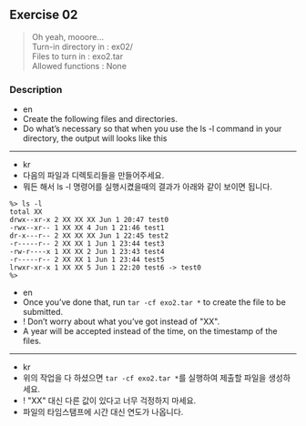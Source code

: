 ## Exercise 02
> Oh yeah, mooore...<br />
> Turn-in directory in : ex02/<br />
> Files to turn in : exo2.tar<br />
> Allowed functions : None

### Description
- en
- Create the following files and directories. 
- Do what’s necessary so that when you use the ls -l command in your directory, the output will looks like this 

---

- kr
- 다음의 파일과 디렉토리들을 만들어주세요. 
- 뭐든 해서 ls -l 명령어를 실행시켰을때의 결과가 아래와 같이 보이면 됩니다.

```
%> ls -l
total XX
drwx--xr-x 2 XX XX XX Jun 1 20:47 test0
-rwx--xr-- 1 XX XX 4 Jun 1 21:46 test1
dr-x---r-- 2 XX XX XX Jun 1 22:45 test2
-r-----r-- 2 XX XX 1 Jun 1 23:44 test3
-rw-r----x 1 XX XX 2 Jun 1 23:43 test4
-r-----r-- 2 XX XX 1 Jun 1 23:44 test5
lrwxr-xr-x 1 XX XX 5 Jun 1 22:20 test6 -> test0
%>
```

- en
- Once you’ve done that, run `tar -cf exo2.tar *` to create the file to be submitted.
- ! Don’t worry about what you’ve got instead of "XX".
- A year will be accepted instead of the time, on the timestamp of the
files.

---

- kr
- 위의 작업을 다 하셨으면 `tar -cf exo2.tar *`를 실행하여 제출할 파일을 생성하세요.
- ! "XX" 대신 다른 값이 있다고 너무 걱정하지 마세요.
- 파일의 타임스탬프에 시간 대신 연도가 나옵니다.
